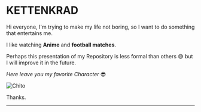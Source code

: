 # KETTENKRAD

Hi everyone, I'm trying to make my life not boring, so I want to do something that entertains me.

I like watching **Anime** and **football matches**. 

Perhaps this presentation of my Repository is less formal than others :sweat_smile: but I will improve it in the future.


*Here leave you my favorite Character* :sunglasses:

![Chito](https://i.ytimg.com/vi/uD4Suc8I13I/maxresdefault.jpg)

Thanks. 

___

